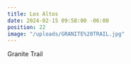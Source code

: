 ```yaml
---
title: Los Altos
date: 2024-02-15 09:58:00 -06:00
position: 22
image: "/uploads/GRANITE%20TRAIL.jpg"
---
```


Granite Trail